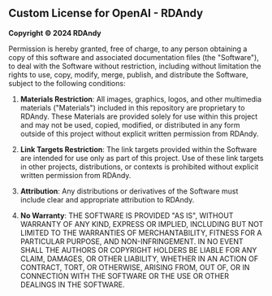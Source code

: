## Custom License for OpenAI - RDAndy

**Copyright &copy; 2024 RDAndy**

Permission is hereby granted, free of charge, to any person obtaining a copy of this software and associated documentation files (the "Software"), to deal with the Software without restriction, including without limitation the rights to use, copy, modify, merge, publish, and distribute the Software, subject to the following conditions:

1. **Materials Restriction**: All images, graphics, logos, and other multimedia materials ("Materials") included in this repository are proprietary to RDAndy. These Materials are provided solely for use within this project and may not be used, copied, modified, or distributed in any form outside of this project without explicit written permission from RDAndy.

2. **Link Targets Restriction**: The link targets provided within the Software are intended for use only as part of this project. Use of these link targets in other projects, distributions, or contexts is prohibited without explicit written permission from RDAndy.

3. **Attribution**: Any distributions or derivatives of the Software must include clear and appropriate attribution to RDAndy.

4. **No Warranty**: THE SOFTWARE IS PROVIDED "AS IS", WITHOUT WARRANTY OF ANY KIND, EXPRESS OR IMPLIED, INCLUDING BUT NOT LIMITED TO THE WARRANTIES OF MERCHANTABILITY, FITNESS FOR A PARTICULAR PURPOSE, AND NON-INFRINGEMENT. IN NO EVENT SHALL THE AUTHORS OR COPYRIGHT HOLDERS BE LIABLE FOR ANY CLAIM, DAMAGES, OR OTHER LIABILITY, WHETHER IN AN ACTION OF CONTRACT, TORT, OR OTHERWISE, ARISING FROM, OUT OF, OR IN CONNECTION WITH THE SOFTWARE OR THE USE OR OTHER DEALINGS IN THE SOFTWARE.

